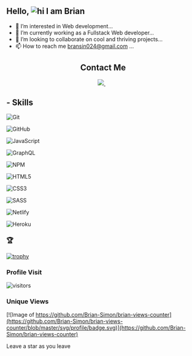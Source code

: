 ## Hello, <img src="https://user-images.githubusercontent.com/1303154/88677602-1635ba80-d120-11ea-84d8-d263ba5fc3c0.gif" width="28px" alt="hi"> I am Brian

- 👀 I’m interested in Web development...
- 🌱 I’m currently working as a Fullstack Web developer...
- 💞️ I’m looking to collaborate on cool and thriving projects...
- 📫 How to reach me bransin024@gmail.com ...

<!---
Brian-Simon/Brian-Simon is a ✨ special ✨ repository because its `README.md` (this file) appears on your GitHub profile.
You can click the Preview link to take a look at your changes.
--->


<h2 align="center">Contact Me</h2>
<p align='center'>
  <a href="https://www.linkedin.com/in/brian-simon-4b7104226/">
    <img src="https://img.shields.io/badge/linkedin-%230077B5.svg?&style=for-the-badge&logo=linkedin&logoColor=white" />
  </a>&nbsp;&nbsp;
 </p>

<!-- 
<h1>
<details> -->
<!--   <summary>Skills</summary> -->
<h2> - Skills
</h2>

![Git](https://img.shields.io/badge/git-%23F05033.svg?style=for-the-badge&logo=git&logoColor=white)

![GitHub](https://img.shields.io/badge/github-%23121011.svg?style=for-the-badge&logo=github&logoColor=white)


![JavaScript](https://img.shields.io/badge/javascript-%23323330.svg?style=for-the-badge&logo=javascript&logoColor=%23F7DF1E)


![GraphQL](https://img.shields.io/badge/-GraphQL-E10098?style=for-the-badge&logo=graphql&logoColor=white)


![NPM](https://img.shields.io/badge/NPM-%23000000.svg?style=for-the-badge&logo=npm&logoColor=white)

![HTML5](https://img.shields.io/badge/html5-%23E34F26.svg?style=for-the-badge&logo=html5&logoColor=white)

![CSS3](https://img.shields.io/badge/css3-%231572B6.svg?style=for-the-badge&logo=css3&logoColor=white)

![SASS](https://img.shields.io/badge/SASS-hotpink.svg?style=for-the-badge&logo=SASS&logoColor=white)


![Netlify](https://img.shields.io/badge/Netlify-00C7B7?style=for-the-badge&logo=netlify&logoColor=white)

![Heroku](https://img.shields.io/badge/Heroku-430098?style=for-the-badge&logo=heroku&logoColor=white)

<!-- </details> -->
<!-- </h1> -->

<!--
<h2>
  <details>
    <summary>Tools</summary>

    ![Laptop](https://img.shields.io/badge/hp-laptop-0096D6?style=for-the-badge&logo=hp&logoColor=white)

  </details>
 </h2> -->


<!-- ## Contribution Graph

<p>
  <img align="left" src="https://activity-graph.herokuapp.com/graph?username=Brian-Simon&theme=github" alt="Brian Simon" />
</p>
&nbsp;
<br /> -->

### 🏆 <!--My Trophies-->

[![trophy](https://github-profile-trophy.vercel.app/?username=Brian-Simon&theme=onedark&no-bg=false&count_private=true)](https://github.com/Brian-Simon/Brian-Simon)

<!--### Github Stats-->

<!-- ![Brian's GitHub stats](https://github-readme-stats.vercel.app/api?username=Brian-Simon&count_private=true&show_icons=true&theme=dark&title_color=009933&include_all_commits=true)
 -->
<!--### Github extra pins-->

<!-- [![Readme Card](https://github-readme-stats.vercel.app/api/pin/?username=Brian-Simon&repo=Brian-Simon&theme=dark&title_color=009933)](https://github.com/Brian-Simon/Brian-Simon&show_owner=true&count_private=true)
 -->
<!-- [![Top Langs](https://github-readme-stats.vercel.app/api/top-langs/?username=Brian-Simon&layout=compact&theme=dark&title_color=009933)](https://github.com/Brian-Simon/Brian-Simon)
 -->
<!-- [![Brian's wakatime stats](https://github-readme-stats.vercel.app/api/wakatime?username=brian&theme=dark&title_color=009933)](https://github.com/Brian-Simon/Brian-Simon)
 -->
<!-- [![wakatime](https://wakatime.com/badge/user/26cc90f6-22da-4220-ac7d-f452b6324239.svg)](https://wakatime.com/@26cc90f6-22da-4220-ac7d-f452b6324239) -->

### Profile Visit

![visitors](https://visitor-badge.glitch.me/badge?page_id=Brian-Simon.github-profile&left_color=green&right_color=red&theme=dark&title_color=009933)

### Unique Views

[![Image of https://github.com/Brian-Simon/brian-views-counter](https://github.com/Brian-Simon/brian-views-counter/blob/master/svg/profile/badge.svg)](https://github.com/Brian-Simon/brian-views-counter)

Leave a star as you leave
